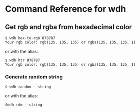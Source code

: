 # Command Reference for wdh

## Get rgb and rgba from hexadecimal color
```shell
$ wdh hex-to-rgb 878787
Your rgb color: rgb(135, 135, 135) or rgba(135, 135, 135, 1)
```
or with the alias:
```shell
$ wdh htr 878787
Your rgb color: rgb(135, 135, 135) or rgba(135, 135, 135, 1)
```

### Generate random string
```shell
$ wdh random --string
```
or with the alias:
```shell
$wdh rdm --string
```
